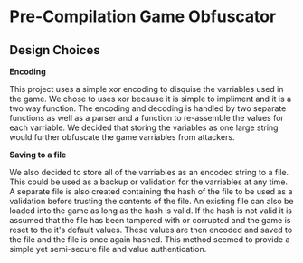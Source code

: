 # Pre-Compilation Game Obfuscator

## Design Choices

**Encoding**

This project uses a simple xor encoding to disquise the varriables used in the game.  We chose to uses xor because it is simple to impliment and it is a two way function.
The encoding and decoding is handled by two separate functions as well as a parser and a function to re-assemble the values for each varriable.  We decided that storing 
the variables as one large string would further obfuscate the game varriables from attackers.

**Saving to a file**

We also decided to store all of the varriables as an encoded string to a file.  This could be used as a backup or validation for the varriables at any time.  A separate file
is also created containing the hash of the file to be used as a validation before trusting the contents of the file.  An existing file can also be loaded into the game as long
as the hash is valid.  If the hash is not valid it is assumed that the file has been tampered with or corrupted and the game is reset to the it's default values.  These values
are then encoded and saved to the file and the file is once again hashed.  This method seemed to provide a simple yet semi-secure file and value authentication.

 
